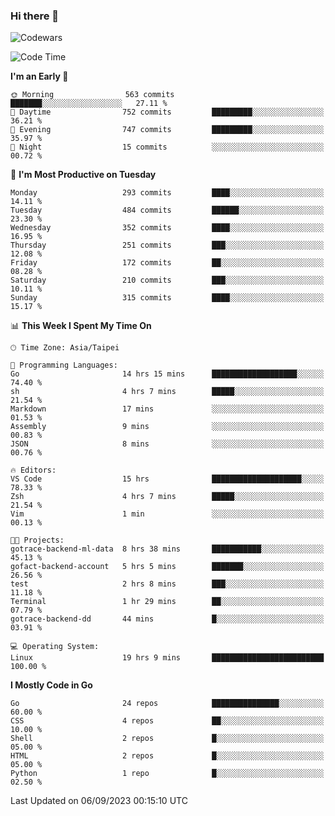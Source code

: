 ### Hi there 👋

![Codewars](https://www.codewars.com/users/omegaatt36/badges/small)

<!--START_SECTION:waka-->
![Code Time](http://img.shields.io/badge/Code%20Time-1%2C650%20hrs%209%20mins-blue)

**I'm an Early 🐤** 

```text
🌞 Morning                563 commits         ███████░░░░░░░░░░░░░░░░░░   27.11 % 
🌆 Daytime                752 commits         █████████░░░░░░░░░░░░░░░░   36.21 % 
🌃 Evening                747 commits         █████████░░░░░░░░░░░░░░░░   35.97 % 
🌙 Night                  15 commits          ░░░░░░░░░░░░░░░░░░░░░░░░░   00.72 % 
```
📅 **I'm Most Productive on Tuesday** 

```text
Monday                   293 commits         ████░░░░░░░░░░░░░░░░░░░░░   14.11 % 
Tuesday                  484 commits         ██████░░░░░░░░░░░░░░░░░░░   23.30 % 
Wednesday                352 commits         ████░░░░░░░░░░░░░░░░░░░░░   16.95 % 
Thursday                 251 commits         ███░░░░░░░░░░░░░░░░░░░░░░   12.08 % 
Friday                   172 commits         ██░░░░░░░░░░░░░░░░░░░░░░░   08.28 % 
Saturday                 210 commits         ███░░░░░░░░░░░░░░░░░░░░░░   10.11 % 
Sunday                   315 commits         ████░░░░░░░░░░░░░░░░░░░░░   15.17 % 
```


📊 **This Week I Spent My Time On** 

```text
🕑︎ Time Zone: Asia/Taipei

💬 Programming Languages: 
Go                       14 hrs 15 mins      ███████████████████░░░░░░   74.40 % 
sh                       4 hrs 7 mins        █████░░░░░░░░░░░░░░░░░░░░   21.54 % 
Markdown                 17 mins             ░░░░░░░░░░░░░░░░░░░░░░░░░   01.53 % 
Assembly                 9 mins              ░░░░░░░░░░░░░░░░░░░░░░░░░   00.83 % 
JSON                     8 mins              ░░░░░░░░░░░░░░░░░░░░░░░░░   00.76 % 

🔥 Editors: 
VS Code                  15 hrs              ████████████████████░░░░░   78.33 % 
Zsh                      4 hrs 7 mins        █████░░░░░░░░░░░░░░░░░░░░   21.54 % 
Vim                      1 min               ░░░░░░░░░░░░░░░░░░░░░░░░░   00.13 % 

🐱‍💻 Projects: 
gotrace-backend-ml-data  8 hrs 38 mins       ███████████░░░░░░░░░░░░░░   45.13 % 
gofact-backend-account   5 hrs 5 mins        ███████░░░░░░░░░░░░░░░░░░   26.56 % 
test                     2 hrs 8 mins        ███░░░░░░░░░░░░░░░░░░░░░░   11.18 % 
Terminal                 1 hr 29 mins        ██░░░░░░░░░░░░░░░░░░░░░░░   07.79 % 
gotrace-backend-dd       44 mins             █░░░░░░░░░░░░░░░░░░░░░░░░   03.91 % 

💻 Operating System: 
Linux                    19 hrs 9 mins       █████████████████████████   100.00 % 
```

**I Mostly Code in Go** 

```text
Go                       24 repos            ███████████████░░░░░░░░░░   60.00 % 
CSS                      4 repos             ██░░░░░░░░░░░░░░░░░░░░░░░   10.00 % 
Shell                    2 repos             █░░░░░░░░░░░░░░░░░░░░░░░░   05.00 % 
HTML                     2 repos             █░░░░░░░░░░░░░░░░░░░░░░░░   05.00 % 
Python                   1 repo              █░░░░░░░░░░░░░░░░░░░░░░░░   02.50 % 
```




 Last Updated on 06/09/2023 00:15:10 UTC
<!--END_SECTION:waka-->

<!--
**omegaatt36/omegaatt36** is a ✨ _special_ ✨ repository because its `README.md` (this file) appears on your GitHub profile.

Here are some ideas to get you started:

- 🔭 I’m currently working on ...
- 🌱 I’m currently learning ...
- 👯 I’m looking to collaborate on ...
- 🤔 I’m looking for help with ...
- 💬 Ask me about ...
- 📫 How to reach me: ...
- 😄 Pronouns: ...
- ⚡ Fun fact: ...
-->
